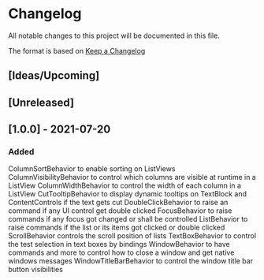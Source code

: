 # Changelog
All notable changes to this project will be documented in this file.

The format is based on [Keep a Changelog](https://keepachangelog.com/en/1.0.0/)

## [Ideas/Upcoming]

## [Unreleased]

## [1.0.0] - 2021-07-20
### Added
ColumnSortBehavior to enable sorting on ListViews
ColumnVisibilityBehavior to control which columns are visible at runtime in a ListView
ColumnWidthBehavior to control the width of each column in a ListView
CutTooltipBehavior to display dynamic tooltips on TextBlock and ContentControls if the text gets cut
DoubleClickBehavior to raise an command if any UI control get double clicked
FocusBehavior to raise commands if any focus got changed or shall be controlled
ListBehavior to raise commands if the list or its items got clicked or double clicked
ScrollBehavior controls the scroll position of lists
TextBoxBehavior to control the test selection in text boxes by bindings
WindowBehavior to have commands and more to control how to close a window and get native windows messages
WindowTitleBarBehavior to control the window title bar button visibilities
